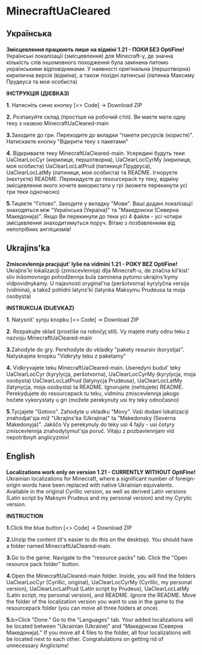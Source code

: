 # MinecraftUaCleared
<h2><p><b>Українська</b></p></h2>
<b>Змісцевлення працюють лише на відміні 1.21 - ПОКИ БЕЗ OptiFine!</b>
Українські локалізації (змісцевлення) для Minecraft-у, де значна кількість слів іншомовного походження була замінена питомо українськими відповідниками. У наявності оригінальна (першотворна) кирилична версія (відміна), а також похідні латинські (латинка Максиму Прудеуса та моя особиста)
<p><b>ІНСТРУКЦІЯ (ДІЄВКАЗ)</b></p>
<p><b>1.</b> Натисніть синю кнопку [<> Code] -> Download ZIP</p>
<p><b>2.</b> Розпакуйте склад (простіше на робочий стіл). Ви маєте мати одну теку з назвою MinecraftUaCleared-main</p>
<p><b>3.</b>Заходите до гри. Переходите до вкладки "пакети ресурсів (користя)". Натискаєте кнопку "Відкрити теку з пакетами"</p>
<p><b>4.</b> Відкриваєте теку MinecraftUaCleared-main. Усередині будуть теки UaClearLocCyr (кирилиця, першотворна), UaClearLocCyrMy (кирилиця, моя особиста) UaClearLocLatPrud (латиниця Прудеуса), UaClearLocLatMy (латиниця, моя особиста) та README. Ігноруєте (нехтуєте) README. Перекидуєте до resourcepack ту теку, відміну змісцевлення якого хочете використати у грі (можете перекинути усі три теки одночасно)</p>
<p><b>5.</b>Тицяєте "Готово". Заходите у вкладку "Мови". Ваші додані локалізації знаходяться між "Українська (Україна)" та "Македонски (Северна Македониjа)". Якщо Ви перекинули до теки усі 4 файли - усі чотири змісцевлення знаходитимуться поруч. Вітаю з позбавленням від непотрібних англіцизмів!
<p></p>
<h2><p><b>Ukrajins'ka</b></p></h2>
<b>Zmiscevlennja pracjujut' lyše na vidmini 1.21 - POKY BEZ OptiFine!</b>
Ukrajins'ki lokalizaciji (zmiscevlennja) dlja Minecraft-u, de značna kil'kist' sliv inšomovnogo pohodžennja bula zaminena pytomo ukrajins'kymy vidpovidnykamy. U najavnosti oryginal'na (peršotvorna) kyrylyčna versija (vidmina), a takož pohidni latyns'ki (latynka Maksymu Prudeusa ta moja osobysta)
<p><b>INSTRUKCIJA (DIJEVKAZ)</b></p>
<p><b>1.</b> Natysnit' synju knopku [<> Code] -> Download ZIP</p>
<p><b>2.</b> Rozpakujte sklad (prostiše na robočyj stil). Vy majete maty odnu teku z nazvoju MinecraftUaCleared-main</p>
<p><b>3.</b>Zahodyte do gry. Perehodyte do vkladky "pakety resursiv (korystja)". Natyskajete knopku "Vidkryty teku z paketamy"</p>
<p><b>4.</b> Vidkryvajete teku MinecraftUaCleared-main. Useredyni budut' teky UaClearLocCyr (kyrylycja, peršotvorna), UaClearLocCyrMy (kyrylycja, moja osobysta) UaClearLocLatPrud (latynycja Prudeusa), UaClearLocLatMy (latynycja, moja osobysta) ta README. Ignorujete (nehtujete) README. Perekydujete do resourcepack tu teku, vidminu zmiscevlennja jakogo hočete vykorystaty u gri (možete perekynuty usi try teky odnočasno)</p>
<p><b>5.</b>Tycjajete "Gotovo". Zahodyte u vkladku "Movy". Vaši dodani lokalizaciji znahodjat'sja miž "Ukrajins'ka (Ukrajina)" ta "Makedonsky (Severna Makedonyja)". Jakščo Vy perekynuly do teky usi 4 fajly - usi čotyry zmiscevlennja znahodytymut'sja poruč. Vitaju z pozbavlennjam vid nepotribnyh anglicyzmiv!
<p></p>
<h2><p><b>English</b></p></h2>
<b>Localizations work only on version 1.21 - CURRENTLY WITHOUT OptiFine!</b>
Ukrainian localizations for Minecraft, where a significant number of foreign-origin words have been replaced with native Ukrainian equivalents. Available in the original Cyrillic version, as well as derived Latin versions (Latin script by Maksym Prudeus and my personal version) and my Cyrylic version.
<p><b>INSTRUCTION</b></p>
<p><b>1.</b>Click the blue button [<> Code] -> Download ZIP</p>
<p><b>2.</b>Unzip the content (it's easier to do this on the desktop). You should have a folder named MinecraftUaCleared-main.</p>
<p><b>3.</b>Go to the game. Navigate to the "resource packs" tab. Click the "Open resource pack folder" button.</p>
<p><b>4.</b>Open the MinecraftUaCleared-main folder. Inside, you will find the folders UaClearLocCyr (Cyrillic, original), UaClearLocCyrMy (Cyrillic, my personal version), UaClearLocLatPrud (Latin script by Prudeus), UaClearLocLatMy (Latin script, my personal version), and README. Ignore the README. Move the folder of the localization version you want to use in the game to the resourcepack folder (you can move all three folders at once).</p>
<p><b>5.</b>b>Click "Done." Go to the "Languages" tab. Your added localizations will be located between "Ukrainian (Ukraine)" and "Македонски (Северна Македониjа)." If you move all 4 files to the folder, all four localizations will be located next to each other. Congratulations on getting rid of unnecessary Anglicisms!</p>
 
